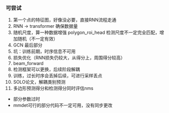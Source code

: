 ### 可尝试
1. 第一个点的特征图，好像没必要，直接RNN流程走通
2. RNN -> transformer 确保数据量
3. 随机尺度，算一种数据增强 polygon_roi_head 检测尺度不一定完全匹配，增加随机（不一定有效）
4. GCN 最后部分
5. 坑：训练前期，时序信息不可用
6. 损失优化（RNN损失仍较大，从得分上，周围得分较高）
7. beam_forward 
8. 检测框架可以更换，后续阶段解耦
9. 训练，过长时序会丢掉后续，可进行采样丢点
10. SOLO论文，解耦类别预测
11. 多边形预测得分和检测得分同时评估nms


- 部分参数过时
- mmdet可行的部分代码不一定可用，没有同步更改